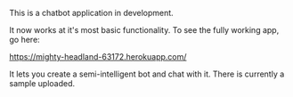 This is a chatbot application in development.

It now works at it's most basic functionality. To see the fully working app, go here:

https://mighty-headland-63172.herokuapp.com/

It lets you create a semi-intelligent bot and chat with it. There is currently a sample uploaded.

